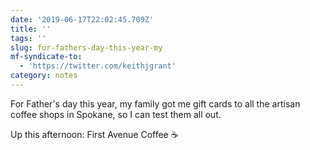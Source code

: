 ```yaml
---
date: '2019-06-17T22:02:45.709Z'
title: ''
tags: ''
slug: for-fathers-day-this-year-my
mf-syndicate-to:
  - 'https://twitter.com/keithjgrant'
category: notes
---
```

For Father&#39;s day this year, my family got me gift cards to all the artisan coffee shops in Spokane, so I can test them all out.

Up this afternoon: First Avenue Coffee ☕️
